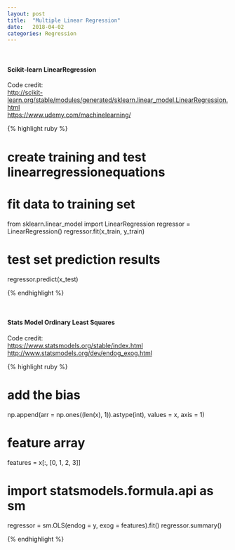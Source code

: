 ```yaml
---
layout: post
title:  "Multiple Linear Regression"
date:   2018-04-02
categories: Regression
---
```

<br />
<h4>Scikit-learn LinearRegression</h4>
<p>Code credit:
<br />
<a href="http://scikit-learn.org/stable/modules/generated/sklearn.linear_model.LinearRegression.html">
http://scikit-learn.org/stable/modules/generated/sklearn.linear_model.LinearRegression.html
</a>
<br />
<a href="https://www.udemy.com/machinelearning/">
https://www.udemy.com/machinelearning/
</a>
</p>

{% highlight ruby %}
# create training and test linearregressionequations

# fit data to training set
from sklearn.linear_model import LinearRegression
regressor = LinearRegression()
regressor.fit(x_train, y_train)

# test set prediction results
regressor.predict(x_test)

{% endhighlight %}

<br />
<h4>Stats Model Ordinary Least Squares</h4>
<p>Code credit:
<br />
<a href="https://www.statsmodels.org/stable/index.html">
https://www.statsmodels.org/stable/index.html
</a>
<br />
<a href="http://www.statsmodels.org/dev/endog_exog.html">
http://www.statsmodels.org/dev/endog_exog.html
</a>
</p>

{% highlight ruby %}

# add the bias
np.append(arr = np.ones((len(x), 1)).astype(int), values = x, axis = 1)

# feature array
features = x[:, [0, 1, 2, 3]]

# import statsmodels.formula.api as sm
regressor = sm.OLS(endog = y, exog = features).fit()
regressor.summary()

{% endhighlight %}

